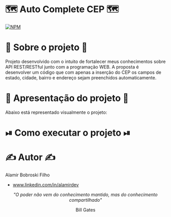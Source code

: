 # 🗺️ Auto Complete CEP 🗺️
[![NPM](https://img.shields.io/github/license/Alamito/auto-CEP-HTML-CSS-JS)](https://github.com/Alamito/auto-CEP-HTML-CSS-JS/blob/main/LICENCE)

# 📜 Sobre o projeto 📜

Projeto desenvolvido com o intuito de fortalecer meus conhecimentos sobre API REST/RESTful junto com a programação WEB. A proposta é desenvolver um código que com apenas a inserção do CEP os campos de estado, cidade, bairro e endereço sejam preenchidos automaticamente.

# 🎥 Apresentação do projeto 🎥

Abaixo está representado visualmente o projeto:


# ⏯ Como executar o projeto ⏯

# ✍️ Autor ✍️
Alamir Bobroski Filho 
- www.linkedin.com/in/alamirdev

<p align = "center"><em>"O poder não vem do conhecimento mantido, mas do conhecimento compartilhado"</em></p> <p align = "center">Bill Gates</p>
